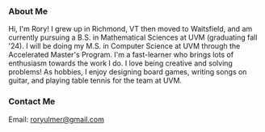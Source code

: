 ### About Me
Hi, I'm Rory! I grew up in Richmond, VT then moved to Waitsfield, and am currently pursuing a B.S. in Mathematical Sciences at UVM (graduating fall '24). I will be doing my M.S. in Computer Science at UVM through the Accelerated Master's Program. I'm a fast-learner who brings lots of enthusiasm towards the work I do. I love being creative and solving problems! As hobbies, I enjoy designing board games, writing songs on guitar, and playing table tennis for the team at UVM.


### Contact Me
Email: roryulmer@gmail.com
<!--
**rouloct/rouloct** is a ✨ _special_ ✨ repository because its `README.md` (this file) appears on your GitHub profile.

Here are some ideas to get you started:

- 🔭 I’m currently working on ...
- 🌱 I’m currently learning ...
- 👯 I’m looking to collaborate on ...
- 🤔 I’m looking for help with ...
- 💬 Ask me about ...
- 📫 How to reach me: ...
- 😄 Pronouns: ...
- ⚡ Fun fact: ...
-->

